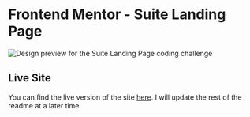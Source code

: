 # Frontend Mentor - Suite Landing Page

![Design preview for the Suite Landing Page coding challenge](./develop/assets/images/desktop-preview.jpg)

## Live Site

You can find the live version of the site [here](). I will update the rest of the readme at a later time